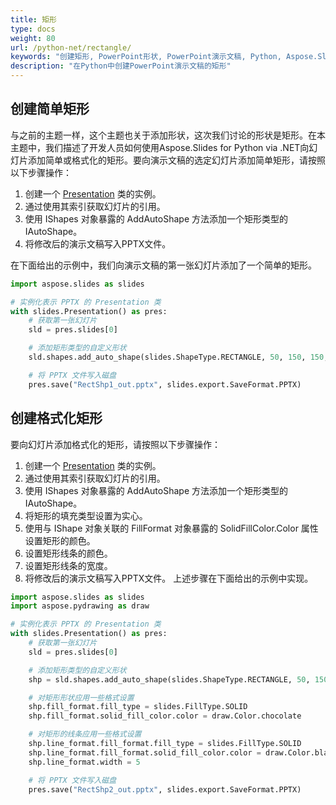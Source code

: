 ```yaml
---
title: 矩形
type: docs
weight: 80
url: /python-net/rectangle/
keywords: "创建矩形, PowerPoint形状, PowerPoint演示文稿, Python, Aspose.Slides for Python via .NET"
description: "在Python中创建PowerPoint演示文稿的矩形"
---
```



## **创建简单矩形**
与之前的主题一样，这个主题也关于添加形状，这次我们讨论的形状是矩形。在本主题中，我们描述了开发人员如何使用Aspose.Slides for Python via .NET向幻灯片添加简单或格式化的矩形。要向演示文稿的选定幻灯片添加简单矩形，请按照以下步骤操作：

1. 创建一个 [Presentation](https://reference.aspose.com/slides/python-net/aspose.slides/presentation/) 类的实例。
1. 通过使用其索引获取幻灯片的引用。
1. 使用 IShapes 对象暴露的 AddAutoShape 方法添加一个矩形类型的 IAutoShape。
1. 将修改后的演示文稿写入PPTX文件。

在下面给出的示例中，我们向演示文稿的第一张幻灯片添加了一个简单的矩形。

```py
import aspose.slides as slides

# 实例化表示 PPTX 的 Presentation 类
with slides.Presentation() as pres:
    # 获取第一张幻灯片
    sld = pres.slides[0]

    # 添加矩形类型的自定义形状
    sld.shapes.add_auto_shape(slides.ShapeType.RECTANGLE, 50, 150, 150, 50)

    # 将 PPTX 文件写入磁盘
    pres.save("RectShp1_out.pptx", slides.export.SaveFormat.PPTX)
```


## **创建格式化矩形**
要向幻灯片添加格式化的矩形，请按照以下步骤操作：

1. 创建一个 [Presentation](https://reference.aspose.com/slides/python-net/aspose.slides/presentation/) 类的实例。
1. 通过使用其索引获取幻灯片的引用。
1. 使用 IShapes 对象暴露的 AddAutoShape 方法添加一个矩形类型的 IAutoShape。
1. 将矩形的填充类型设置为实心。
1. 使用与 IShape 对象关联的 FillFormat 对象暴露的 SolidFillColor.Color 属性设置矩形的颜色。
1. 设置矩形线条的颜色。
1. 设置矩形线条的宽度。
1. 将修改后的演示文稿写入PPTX文件。
   上述步骤在下面给出的示例中实现。

```py
import aspose.slides as slides
import aspose.pydrawing as draw

# 实例化表示 PPTX 的 Presentation 类
with slides.Presentation() as pres:
    # 获取第一张幻灯片
    sld = pres.slides[0]

    # 添加矩形类型的自定义形状
    shp = sld.shapes.add_auto_shape(slides.ShapeType.RECTANGLE, 50, 150, 150, 50)

    # 对矩形形状应用一些格式设置
    shp.fill_format.fill_type = slides.FillType.SOLID
    shp.fill_format.solid_fill_color.color = draw.Color.chocolate

    # 对矩形的线条应用一些格式设置
    shp.line_format.fill_format.fill_type = slides.FillType.SOLID
    shp.line_format.fill_format.solid_fill_color.color = draw.Color.black
    shp.line_format.width = 5

    # 将 PPTX 文件写入磁盘
    pres.save("RectShp2_out.pptx", slides.export.SaveFormat.PPTX)
```